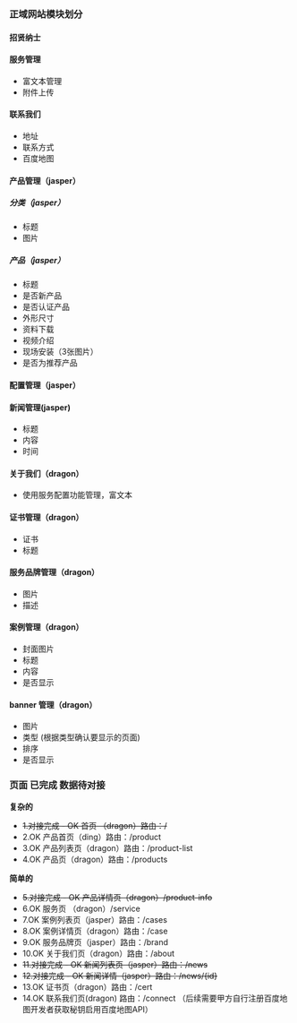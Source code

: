 ### 正域网站模块划分

#### 招贤纳士

#### 服务管理
- 富文本管理
- 附件上传

#### 联系我们
- 地址
- 联系方式
- 百度地图

#### 产品管理（jasper）
##### 分类（jasper）
- 标题 
- 图片

##### 产品（jasper）
- 标题
- 是否新产品
- 是否认证产品
- 外形尺寸
- 资料下载
- 视频介绍
- 现场安装（3张图片）
- 是否为推荐产品

#### 配置管理（jasper）

#### 新闻管理(jasper)
- 标题
- 内容
- 时间


#### 关于我们（dragon）
- 使用服务配置功能管理，富文本

#### 证书管理（dragon）
- 证书
- 标题

#### 服务品牌管理（dragon）
- 图片
- 描述

#### 案例管理（dragon）
- 封面图片
- 标题
- 内容
- 是否显示

#### banner 管理（dragon）
- 图片
- 类型 (根据类型确认要显示的页面)
- 排序
- 是否显示





### 页面 已完成 数据待对接

**复杂的**

* ~~1.对接完成 - OK 首页 （dragon）路由：/~~
* 2.OK 产品首页（ding）路由：/product
* 3.OK 产品列表页（dragon）路由：/product-list
* 4.OK 产品页（dragon）路由：/products

**简单的**

* ~~5.对接完成 - OK 产品详情页（dragon）/product-info~~
* 6.OK 服务页 （dragon）/service
* 7.OK 案例列表页（jasper）路由：/cases
* 8.OK 案例详情页（dragon）路由：/case
* 9.OK 服务品牌页（jasper）路由：/brand
* 10.OK 关于我们页（dragon）路由：/about
* ~~11.对接完成 - OK 新闻列表页（jasper）路由：/news~~
* ~~12.对接完成 - OK 新闻详情（jasper）路由：/news/{id}~~
* 13.OK 证书页（dragon）路由：/cert
* 14.OK 联系我们页(dragon) 路由：/connect （后续需要甲方自行注册百度地图开发者获取秘钥启用百度地图API）
